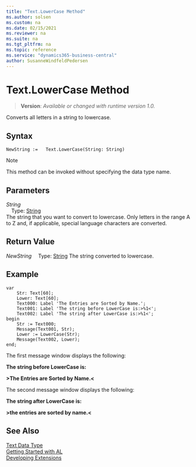 ```yaml
---
title: "Text.LowerCase Method"
ms.author: solsen
ms.custom: na
ms.date: 02/15/2021
ms.reviewer: na
ms.suite: na
ms.tgt_pltfrm: na
ms.topic: reference
ms.service: "dynamics365-business-central"
author: SusanneWindfeldPedersen
---
```

[//]: # (START>DO_NOT_EDIT)
[//]: # (IMPORTANT:Do not edit any of the content between here and the END>DO_NOT_EDIT.)
[//]: # (Any modifications should be made in the .xml files in the ModernDev repo.)
# Text.LowerCase Method
> **Version**: _Available or changed with runtime version 1.0._

Converts all letters in a string to lowercase.


## Syntax
```
NewString :=   Text.LowerCase(String: String)
```
> [!NOTE]
> This method can be invoked without specifying the data type name.
## Parameters
*String*  
&emsp;Type: [String](../string/string-data-type.md)  
The string that you want to convert to lowercase. Only letters in the range A to Z and, if applicable, special language characters are converted.  


## Return Value
*NewString*
&emsp;Type: [String](../string/string-data-type.md)
The string converted to lowercase.


[//]: # (IMPORTANT: END>DO_NOT_EDIT)

## Example  

```al
var
    Str: Text[60];
    Lower: Text[60];
    Text000: Label 'The Entries are Sorted by Name.';
    Text001: Label 'The string before LowerCase is:>%1<';
    Text002: Label 'The string after LowerCase is:>%1<';
begin
    Str := Text000;  
    Message(Text001, Str);  
    Lower := LowerCase(Str);  
    Message(Text002, Lower);  
end;
```  
  
 The first message window displays the following:  
  
 **The string before LowerCase is:**  
  
 **>The Entries are Sorted by Name.\<**  
  
 The second message window displays the following:  
  
 **The string after LowerCase is:**  
  
 **>the entries are sorted by name.\<**  
  

## See Also
[Text Data Type](text-data-type.md)  
[Getting Started with AL](../../devenv-get-started.md)  
[Developing Extensions](../../devenv-dev-overview.md)